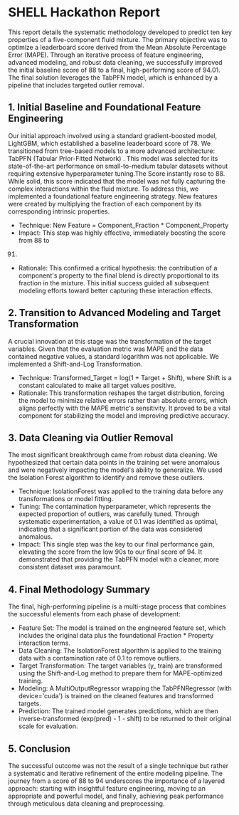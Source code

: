 # SHELL Hackathon Report

This report details the systematic methodology developed to predict ten key
properties of a five-component fluid mixture. The primary objective was to optimize a
leaderboard score derived from the Mean Absolute Percentage Error (MAPE). Through
an iterative process of feature engineering, advanced modeling, and robust data
cleaning, we successfully improved the initial baseline score of 88 to a final,
high-performing score of 94.01. The final solution leverages the TabPFN model, which
is enhanced by a pipeline that includes targeted outlier removal.

## 1. Initial Baseline and Foundational Feature Engineering

Our initial approach involved using a standard gradient-boosted model, LightGBM,
which established a baseline leaderboard score of 78. We transitioned from
tree-based models to a more advanced architecture: TabPFN (Tabular Prior-Fitted
Network) . This model was selected for its state-of-the-art performance on
small-to-medium tabular datasets without requiring extensive hyperparameter
tuning.The Score instantly rose to 88. While solid, this score indicated that the model
was not fully capturing the complex interactions within the fluid mixture.
To address this, we implemented a foundational feature engineering strategy. New
features were created by multiplying the fraction of each component by its
corresponding intrinsic properties.
- Technique: New Feature = Component_Fraction * Component_Property
- Impact: This step was highly effective, immediately boosting the score from 88 to
91.
- Rationale: This confirmed a critical hypothesis: the contribution of a
component's property to the final blend is directly proportional to its fraction in
the mixture. This initial success guided all subsequent modeling efforts toward
better capturing these interaction effects.

## 2. Transition to Advanced Modeling and Target Transformation

A crucial innovation at this stage was the transformation of the target variables. Given
that the evaluation metric was MAPE and the data contained negative values, a
standard logarithm was not applicable. We implemented a Shift-and-Log
Transformation.
- Technique: Transformed_Target = log(1 + Target + Shift), where Shift is a constant
calculated to make all target values positive.
- Rationale: This transformation reshapes the target distribution, forcing the
model to minimize relative errors rather than absolute errors, which aligns
perfectly with the MAPE metric's sensitivity. It proved to be a vital component for
stabilizing the model and improving predictive accuracy.

## 3. Data Cleaning via Outlier Removal

The most significant breakthrough came from robust data cleaning. We hypothesized
that certain data points in the training set were anomalous and were negatively
impacting the model's ability to generalize. We used the Isolation Forest algorithm to
identify and remove these outliers.

- Technique: IsolationForest was applied to the training data before any
transformations or model fitting.
- Tuning: The contamination hyperparameter, which represents the expected
proportion of outliers, was carefully tuned. Through systematic experimentation, a
value of 0.1 was identified as optimal, indicating that a significant portion of the
data was considered anomalous.
- Impact: This single step was the key to our final performance gain, elevating the
score from the low 90s to our final score of 94. It demonstrated that providing the
TabPFN model with a cleaner, more consistent dataset was paramount.

## 4. Final Methodology Summary

The final, high-performing pipeline is a multi-stage process that combines the
successful elements from each phase of development:
- Feature Set: The model is trained on the engineered feature set, which includes
the original data plus the foundational Fraction * Property interaction terms.
- Data Cleaning: The IsolationForest algorithm is applied to the training data with
a contamination rate of 0.1 to remove outliers.
- Target Transformation: The target variables (y_
train) are transformed using the
Shift-and-Log method to prepare them for MAPE-optimized training.
- Modeling: A MultiOutputRegressor wrapping the TabPFNRegressor (with
device='cuda') is trained on the cleaned features and transformed targets.
- Prediction: The trained model generates predictions, which are then
inverse-transformed (exp(pred) - 1 - shift) to be returned to their original scale
for evaluation.

## 5. Conclusion

The successful outcome was not the result of a single technique but rather a
systematic and iterative refinement of the entire modeling pipeline. The journey from a
score of 88 to 94 underscores the importance of a layered approach: starting with
insightful feature engineering, moving to an appropriate and powerful model, and
finally, achieving peak performance through meticulous data cleaning and
preprocessing.
